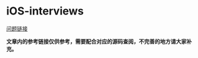 # iOS-interviews
[问题链接](https://juejin.im/post/5e397ccaf265da570b3f1b02)

**文章内的参考链接仅供参考，需要配合对应的源码查阅，不完善的地方请大家补充。**
